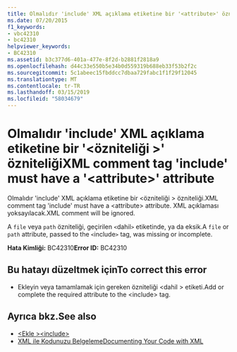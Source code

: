 ```yaml
---
title: Olmalıdır 'include' XML açıklama etiketine bir '<attribute>' özniteliği
ms.date: 07/20/2015
f1_keywords:
- vbc42310
- bc42310
helpviewer_keywords:
- BC42310
ms.assetid: b3c377d6-401a-477e-8f2d-b2881f2818a9
ms.openlocfilehash: d44c33e550b5e34b0d559319b688eb33f53b2f2c
ms.sourcegitcommit: 5c1abeec15fbddcc7dbaa729fabc1f1f29f12045
ms.translationtype: MT
ms.contentlocale: tr-TR
ms.lasthandoff: 03/15/2019
ms.locfileid: "58034679"
---
```

# <a name="xml-comment-tag-include-must-have-a-attribute-attribute"></a><span data-ttu-id="f73b5-102">Olmalıdır 'include' XML açıklama etiketine bir '\<özniteliği >' özniteliği</span><span class="sxs-lookup"><span data-stu-id="f73b5-102">XML comment tag 'include' must have a '\<attribute>' attribute</span></span>
<span data-ttu-id="f73b5-103">Olmalıdır 'include' XML açıklama etiketine bir \<özniteliği > özniteliği.</span><span class="sxs-lookup"><span data-stu-id="f73b5-103">XML comment tag 'include' must have a \<attribute> attribute.</span></span> <span data-ttu-id="f73b5-104">XML açıklaması yoksayılacak.</span><span class="sxs-lookup"><span data-stu-id="f73b5-104">XML comment will be ignored.</span></span>  
  
 <span data-ttu-id="f73b5-105">A `file` veya `path` özniteliği, geçirilen `<`dahil`>` etiketinde, ya da eksik.</span><span class="sxs-lookup"><span data-stu-id="f73b5-105">A `file` or `path` attribute, passed to the `<`include`>` tag, was missing or incomplete.</span></span>  
  
 <span data-ttu-id="f73b5-106">**Hata Kimliği:** BC42310</span><span class="sxs-lookup"><span data-stu-id="f73b5-106">**Error ID:** BC42310</span></span>  
  
## <a name="to-correct-this-error"></a><span data-ttu-id="f73b5-107">Bu hatayı düzeltmek için</span><span class="sxs-lookup"><span data-stu-id="f73b5-107">To correct this error</span></span>  
  
-   <span data-ttu-id="f73b5-108">Ekleyin veya tamamlamak için gereken özniteliği \<dahil > etiketi.</span><span class="sxs-lookup"><span data-stu-id="f73b5-108">Add or complete the required attribute to the \<include> tag.</span></span>  
  
## <a name="see-also"></a><span data-ttu-id="f73b5-109">Ayrıca bkz.</span><span class="sxs-lookup"><span data-stu-id="f73b5-109">See also</span></span>

- [<span data-ttu-id="f73b5-110">\<Ekle ></span><span class="sxs-lookup"><span data-stu-id="f73b5-110">\<include></span></span>](../../visual-basic/language-reference/xmldoc/include.md)
- [<span data-ttu-id="f73b5-111">XML ile Kodunuzu Belgeleme</span><span class="sxs-lookup"><span data-stu-id="f73b5-111">Documenting Your Code with XML</span></span>](../../visual-basic/programming-guide/program-structure/documenting-your-code-with-xml.md)
